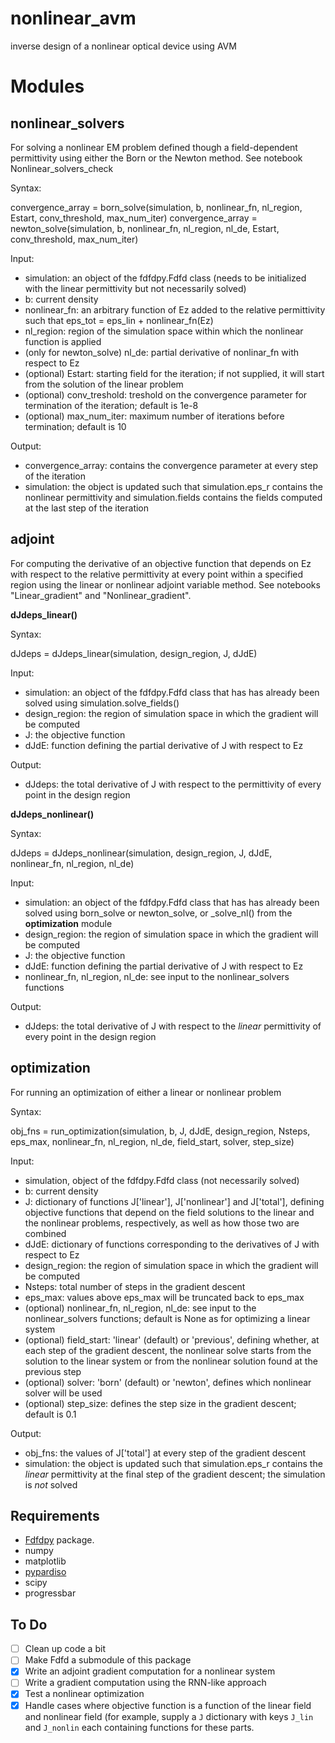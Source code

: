 # nonlinear_avm
inverse design of a nonlinear optical device using AVM

# Modules

## nonlinear_solvers
For solving a nonlinear EM problem defined though a field-dependent permittivity using either the Born or the Newton method. See notebook Nonlinear_solvers_check

Syntax: 

convergence_array = born_solve(simulation, b, nonlinear_fn, nl_region, Estart, conv_threshold, max_num_iter)
convergence_array = newton_solve(simulation, b, nonlinear_fn, nl_region, nl_de, Estart, conv_threshold, max_num_iter)

Input:
- simulation: an object of the fdfdpy.Fdfd class (needs to be initialized with the linear permittivity but not necessarily solved)
- b: current density
- nonlinear_fn: an arbitrary function of Ez added to the relative permittivity such that eps_tot = eps_lin + nonlinear_fn(Ez)
- nl_region: region of the simulation space within which the nonlinear function is applied
- (only for newton_solve) nl_de: partial derivative of nonlinar_fn with respect to Ez
- (optional) Estart: starting field for the iteration; if not supplied, it will start from the solution of the linear problem
- (optional) conv_treshold: treshold on the convergence parameter for termination of the iteration; default is 1e-8
- (optional) max_num_iter: maximum number of iterations before termination; default is 10

Output:
- convergence_array: contains the convergence parameter at every step of the iteration
- simulation: the object is updated such that simulation.eps_r contains the nonlinear permittivity and simulation.fields contains the fields computed at the last step of the iteration

## adjoint
For computing the derivative of an objective function that depends on Ez with respect to the relative permittivity at every point within a specified region using the linear or nonlinear adjoint variable method. See notebooks "Linear_gradient" and "Nonlinear_gradient".

**dJdeps_linear()**

Syntax:

dJdeps = dJdeps_linear(simulation, design_region, J, dJdE)

Input:
- simulation: an object of the fdfdpy.Fdfd class that has has already been solved using simulation.solve_fields()
- design_region: the region of simulation space in which the gradient will be computed
- J: the objective function 
- dJdE: function defining the partial derivative of J with respect to Ez

Output:
- dJdeps: the total derivative of J with respect to the permittivity of every point in the design region

**dJdeps_nonlinear()**

Syntax:

dJdeps = dJdeps_nonlinear(simulation, design_region, J, dJdE, nonlinear_fn, nl_region, nl_de)

Input:
- simulation: an object of the fdfdpy.Fdfd class that has has already been solved using born_solve or newton_solve, or \_solve_nl() from the **optimization** module
- design_region: the region of simulation space in which the gradient will be computed
- J: the objective function 
- dJdE: function defining the partial derivative of J with respect to Ez
- nonlinear_fn, nl_region, nl_de: see input to the nonlinear_solvers functions

Output:
- dJdeps: the total derivative of J with respect to the *linear* permittivity of every point in the design region

## optimization
For running an optimization of either a linear or nonlinear problem 

Syntax:

obj_fns = run_optimization(simulation, b, J, dJdE, design_region, Nsteps, eps_max, 
					nonlinear_fn, nl_region, nl_de, field_start, solver, step_size)

Input:
- simulation, object of the fdfdpy.Fdfd class (not necessarily solved)
- b: current density
- J: dictionary of functions J['linear'], J['nonlinear'] and J['total'], defining objective functions that depend on the field solutions to the linear and the nonlinear problems, respectively, as well as how those two are combined
- dJdE: dictionary of functions corresponding to the derivatives of J with respect to Ez
- design_region: the region of simulation space in which the gradient will be computed
- Nsteps: total number of steps in the gradient descent
- eps_max: values above eps_max will be truncated back to eps_max
- (optional) nonlinear_fn, nl_region, nl_de: see input to the nonlinear_solvers functions; default is None as for optimizing a linear system
- (optional) field_start: 'linear' (default) or 'previous', defining whether, at each step of the gradient descent, the nonlinear solve starts from the solution to the linear system or from the nonlinear solution found at the previous step
- (optional) solver: 'born' (default) or 'newton', defines which nonlinear solver will be used
- (optional) step_size: defines the step size in the gradient descent; default is 0.1
          
Output:
- obj_fns: the values of J['total'] at every step of the gradient descent
- simulation: the object is updated such that simulation.eps_r contains the *linear* permittivity at the final step of the gradient descent; the simulation is *not* solved

## Requirements
- [Fdfdpy](https://github.com/fancompute/fdfdpy) package.
- numpy
- matplotlib
- [pypardiso](https://github.com/haasad/PyPardisoProject)
- scipy
- progressbar

## To Do
- [ ] Clean up code a bit
- [ ] Make Fdfd a submodule of this package
- [x] Write an adjoint gradient computation for a nonlinear system
- [ ] Write a gradient computation using the RNN-like approach
- [x] Test a nonlinear optimization
- [x] Handle cases where objective function is a function of the linear field and nonlinear field (for example, supply a `J` dictionary with keys `J_lin` and `J_nonlin` each containing functions for these parts.
